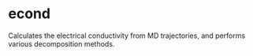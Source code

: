 econd
==============

Calculates the electrical conductivity from MD trajectories, and performs various decomposition methods.
